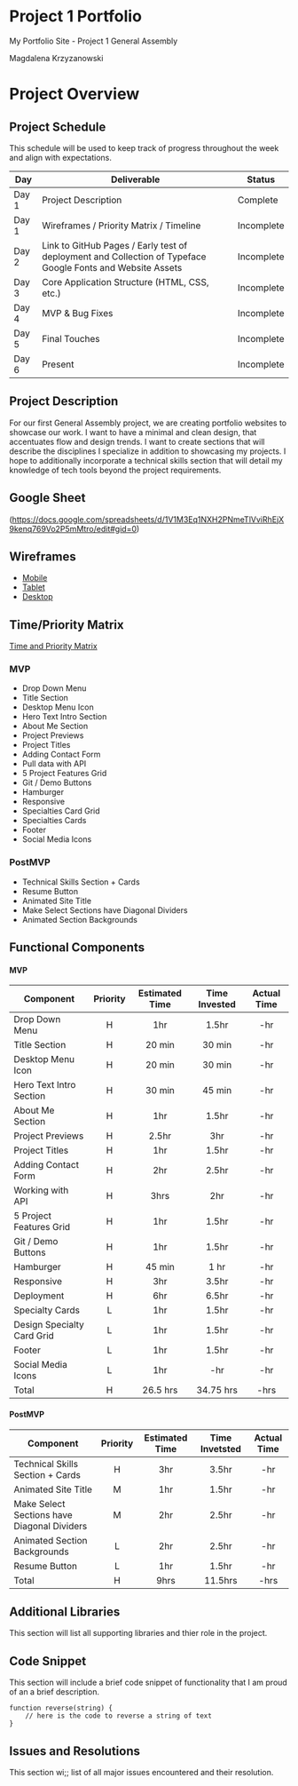 # Project 1 Portfolio
My Portfolio Site - Project 1 General Assembly

Magdalena Krzyzanowski

# Project Overview

## Project Schedule

This schedule will be used to keep track of progress throughout the week and align with expectations.  

|  Day | Deliverable | Status
|---|---| ---|
|Day 1| Project Description | Complete
|Day 1| Wireframes / Priority Matrix / Timeline | Incomplete
|Day 2| Link to GitHub Pages / Early test of deployment and Collection of Typeface Google Fonts and Website Assets | Incomplete
|Day 3| Core Application Structure (HTML, CSS, etc.) | Incomplete
|Day 4| MVP & Bug Fixes | Incomplete
|Day 5| Final Touches | Incomplete
|Day 6| Present | Incomplete


## Project Description

For our first General Assembly project, we are creating portfolio websites to showcase our work. I want to have a minimal and clean design, that accentuates flow and design trends. I want to create sections that will describe the disciplines I specialize in addition to showcasing my projects. I hope to additionally incorporate a technical skills section that will detail my knowledge of tech tools beyond the project requirements.

## Google Sheet

(https://docs.google.com/spreadsheets/d/1V1M3Eq1NXH2PNmeTlVviRhEjX9kenq769Vo2P5mMtro/edit#gid=0) 

## Wireframes

- [Mobile](https://res.cloudinary.com/dinqukx6a/image/upload/v1594621147/Portfolio%20Project/Mobile_x8e5f4.png)
- [Tablet](https://res.cloudinary.com/dinqukx6a/image/upload/v1594621147/Portfolio%20Project/Tablet_h5sjgb.png)
- [Desktop](https://res.cloudinary.com/dinqukx6a/image/upload/v1594621147/Portfolio%20Project/Desktop_j5nkkh.png)


## Time/Priority Matrix 

[Time and Priority Matrix](https://res.cloudinary.com/dinqukx6a/image/upload/v1594644452/Portfolio%20Project/Time-Complexity-Graph/IMG-0557_hoeaiy.jpg)



### MVP

- Drop Down Menu
- Title Section
- Desktop Menu Icon
- Hero Text Intro Section
- About Me Section
- Project Previews
- Project Titles
- Adding Contact Form
- Pull data with API
- 5 Project Features Grid
- Git / Demo Buttons
- Hamburger
- Responsive
- Specialties Card Grid
- Specialties Cards
- Footer
- Social Media Icons

### PostMVP 

- Technical Skills Section + Cards
- Resume Button
- Animated Site Title
- Make Select Sections have Diagonal Dividers
- Animated Section Backgrounds


## Functional Components

#### MVP
| Component | Priority | Estimated Time | Time Invested | Actual Time |
| --- | :---: |  :---: | :---: | :---: |
| Drop Down Menu | H | 1hr | 1.5hr | -hr|
| Title Section | H | 20 min | 30 min | -hr|
| Desktop Menu Icon | H | 20 min | 30 min | -hr|
| Hero Text Intro Section | H | 30 min | 45 min | -hr|
| About Me Section | H | 1hr | 1.5hr | -hr|
| Project Previews | H | 2.5hr | 3hr | -hr|
| Project Titles | H | 1hr | 1.5hr | -hr|
| Adding Contact Form | H | 2hr| 2.5hr | -hr |
| Working with API | H | 3hrs| 2hr | -hr |
| 5 Project Features Grid | H | 1hr | 1.5hr | -hr|
| Git / Demo Buttons | H | 1hr | 1.5hr | -hr|
| Hamburger | H | 45 min | 1 hr | -hr|
| Responsive | H | 3hr | 3.5hr | -hr|
| Deployment| H | 6hr | 6.5hr | -hr|
| Specialty Cards | L | 1hr | 1.5hr | -hr|
| Design Specialty Card Grid | L | 1hr | 1.5hr | -hr|
| Footer | L | 1hr | 1.5hr | -hr|
| Social Media Icons | L | 1hr | -hr | -hr|
| Total | H | 26.5 hrs| 34.75 hrs | -hrs |

#### PostMVP
| Component | Priority | Estimated Time | Time Invetsted | Actual Time |
| --- | :---: |  :---: | :---: | :---: |
| Technical Skills Section + Cards | H | 3hr | 3.5hr | -hr|
| Animated Site Title | M | 1hr | 1.5hr | -hr|
| Make Select Sections have Diagonal Dividers | M | 2hr | 2.5hr | -hr|
| Animated Section Backgrounds | L | 2hr | 2.5hr | -hr|
| Resume Button | L | 1hr | 1.5hr | -hr|
| Total | H | 9hrs| 11.5hrs | -hrs |

## Additional Libraries
 This section will list all supporting libraries and thier role in the project. 

## Code Snippet

This section will include a brief code snippet of functionality that I am proud of an a brief description.  

```
function reverse(string) {
	// here is the code to reverse a string of text
}
```

## Issues and Resolutions
 This section wi;; list of all major issues encountered and their resolution.
